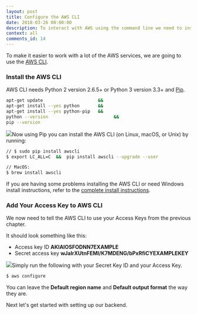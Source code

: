 ```yaml
---
layout: post
title: Configure the AWS CLI
date: 2018-03-26 00:00:00
description: To interact with AWS using the command line we need to install the AWS command line interface (or AWS CLI). It also needs to be configured with our IAM user Access key ID and Secret Access key from the AWS console.
context: all
comments_id: 14
---
```


To make it easier to work with a lot of the AWS services, we are going to use the [AWS CLI](https://aws.amazon.com/cli/).

### Install the AWS CLI

AWS CLI needs Python 2 version 2.6.5+ or Python 3 version 3.3+ and [Pip](https://pypi.python.org/pypi/pip). 

``` bash
apt-get update                     &&
apt-get install --yes python       &&
apt-get install --yes python-pip   &&
python --version     			         &&
pip --version
```

<img class="code-marker" src="{{ site.baseurl }}/assets/s.png" />Now using Pip you can install the AWS CLI (on Linux, macOS, or Unix) by running:

``` bash
// $ sudo pip install awscli
$ export LC_ALL=C  &&  pip install awscli --upgrade --user

// MacOS: 
$ brew install awscli
```

If you are having some problems installing the AWS CLI or need Windows install instructions, refer to the [complete install instructions](http://docs.aws.amazon.com/cli/latest/userguide/installing.html).

### Add Your Access Key to AWS CLI

We now need to tell the AWS CLI to use your Access Keys from the previous chapter.

It should look something like this:

- Access key ID **AKIAIOSFODNN7EXAMPLE**
- Secret access key **wJalrXUtnFEMI/K7MDENG/bPxRfiCYEXAMPLEKEY**

<img class="code-marker" src="{{ site.baseurl }}/assets/s.png" />Simply run the following with your Secret Key ID and your Access Key.

``` bash
$ aws configure
```

You can leave the **Default region name** and **Default output format** the way they are.

Next let's get started with setting up our backend.

